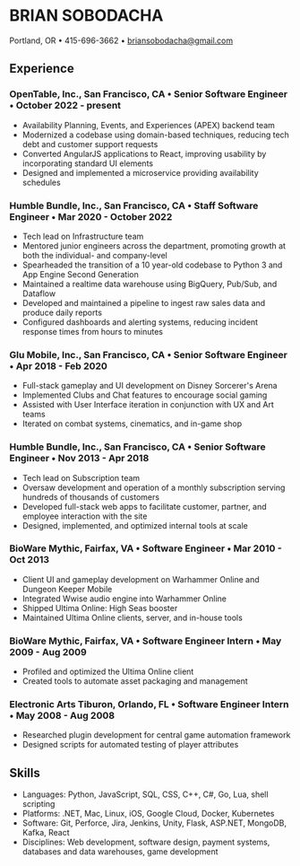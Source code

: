 # BRIAN SOBODACHA
Portland, OR • 415-696-3662 • briansobodacha@gmail.com
 
## Experience
### OpenTable, Inc., San Francisco, CA • Senior Software Engineer • October 2022 - present
* Availability Planning, Events, and Experiences (APEX) backend team
* Modernized a codebase using domain-based techniques, reducing tech debt and customer support requests
* Converted AngularJS applications to React, improving usability by incorporating standard UI elements
* Designed and implemented a microservice providing availability schedules

### Humble Bundle, Inc., San Francisco, CA • Staff Software Engineer • Mar 2020 - October 2022
* Tech lead on Infrastructure team
* Mentored junior engineers across the department, promoting growth at both the individual- and company-level
* Spearheaded the transition of a 10 year-old codebase to Python 3 and App Engine Second Generation
* Maintained a realtime data warehouse using BigQuery, Pub/Sub, and Dataflow
* Developed and maintained a pipeline to ingest raw sales data and produce daily reports
* Configured dashboards and alerting systems, reducing incident response times from hours to minutes

### Glu Mobile, Inc., San Francisco, CA • Senior Software Engineer • Apr 2018 - Feb 2020
* Full-stack gameplay and UI development on Disney Sorcerer's Arena
* Implemented Clubs and Chat features to encourage social gaming
* Assisted with User Interface iteration in conjunction with UX and Art teams
* Iterated on combat systems, cinematics, and in-game shop

### Humble Bundle, Inc., San Francisco, CA • Senior Software Engineer • Nov 2013 - Apr 2018
* Tech lead on Subscription team
* Oversaw development and operation of a monthly subscription serving hundreds of thousands of customers
* Developed full-stack web apps to facilitate customer, partner, and employee interaction with the site
* Designed, implemented, and optimized internal tools at scale

### BioWare Mythic, Fairfax, VA • Software Engineer • Mar 2010 - Oct 2013
* Client UI and gameplay development on Warhammer Online and Dungeon Keeper Mobile
* Integrated Wwise audio engine into Warhammer Online
* Shipped Ultima Online: High Seas booster
* Maintained Ultima Online clients, server, and in-house tools

### BioWare Mythic, Fairfax, VA • Software Engineer Intern • May 2009 - Aug 2009
* Profiled and optimized the Ultima Online client
* Created tools to automate asset packaging and management

### Electronic Arts Tiburon, Orlando, FL • Software Engineer Intern • May 2008 - Aug 2008
* Researched plugin development for central game automation framework
* Designed scripts for automated testing of player attributes

## Skills
* Languages: Python, JavaScript, SQL, CSS, C++, C#, Go, Lua, shell scripting
* Platforms: .NET, Mac, Linux, iOS, Google Cloud, Docker, Kubernetes
* Software: Git, Perforce, Jira, Jenkins, Unity, Flask, ASP.NET, MongoDB, Kafka, React
* Disciplines: Web development, software design, payment systems, databases and data warehouses, game development